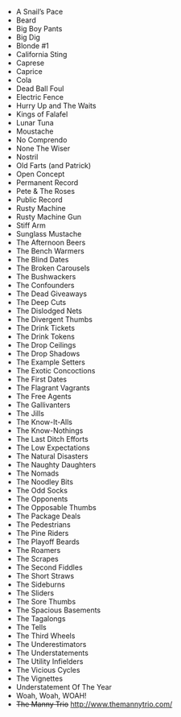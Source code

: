 * A Snail’s Pace																			
* Beard				
* Big Boy Pants
* Big Dig																			
* Blonde #1		
* California Sting																	
* Caprese
* Caprice
* Cola																			
* Dead Ball Foul																			
* Electric Fence
* Hurry Up and The Waits
* Kings of Falafel
* Lunar Tuna																			
* Moustache		
* No Comprendo
* None The Wiser																	
* Nostril	
* Old Farts (and Patrick)																		
* Open Concept																			
* Permanent Record																			
* Pete & The Roses																			
* Public Record																			
* Rusty Machine																			
* Rusty Machine Gun																			
* Stiff Arm																			
* Sunglass Mustache																			
* The Afternoon Beers																			
* The Bench Warmers																			
* The Blind Dates		
* The Broken Carousels																	
* The Bushwackers	
* The Confounders																		
* The Dead Giveaways																			
* The Deep Cuts	
* The Dislodged Nets
* The Divergent Thumbs																		
* The Drink Tickets																			
* The Drink Tokens
* The Drop Ceilings
* The Drop Shadows
* The Example Setters
* The Exotic Concoctions																			
* The First Dates																			
* The Flagrant Vagrants																			
* The Free Agents	
* The Gallivanters																		
* The Jills
* The Know-It-Alls
* The Know-Nothings
* The Last Ditch Efforts
* The Low Expectations
* The Natural Disasters
* The Naughty Daughters																			
* The Nomads	
* The Noodley Bits																		
* The Odd Socks			
* The Opponents																
* The Opposable Thumbs
* The Package Deals																			
* The Pedestrians																			
* The Pine Riders	
* The Playoff Beards																		
* The Roamers																			
* The Scrapes																			
* The Second Fiddles																			
* The Short Straws																			
* The Sideburns		
* The Sliders																	
* The Sore Thumbs
* The Spacious Basements
* The Tagalongs																			
* The Tells																			
* The Third Wheels		
* The Underestimators																	
* The Understatements																			
* The Utility Infielders																			
* The Vicious Cycles
* The Vignettes	
* Understatement Of The Year		
* Woah, Woah, WOAH!																
* ~~The Manny Trio~~ http://www.themannytrio.com/	
